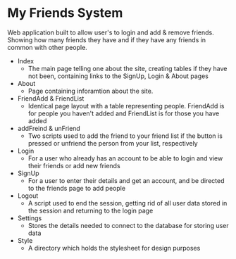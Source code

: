 # My Friends System
Web application built to allow user's to login and add &amp; remove friends. Showing how many friends they have and if they have any friends in common with other people.

  * Index
    * The main page telling one about the site, creating tables if they have not been, containing links to the SignUp, Login & About pages
  * About
    * Page containing inforamtion about the site.
  * FriendAdd & FriendList
    * Identical page layout with a table representing people. FriendAdd is for people you haven't added and FriendList is for those you have added
  * addFreind & unFriend
    * Two scripts used to add the friend to your friend list if the button is pressed or unfriend the person from your list, respectively
  * Login
    * For a user who already has an account to be able to login and view their friends or add new friends
  * SignUp
    * For a user to enter their details and get an account, and be directed to the friends page to add people
  * Logout
    * A script used to end the session, getting rid of all user data stored in the session and returning to the login page
  * Settings
    * Stores the details needed to connect to the database for storing user data
  * Style
    * A directory which holds the stylesheet for design purposes
